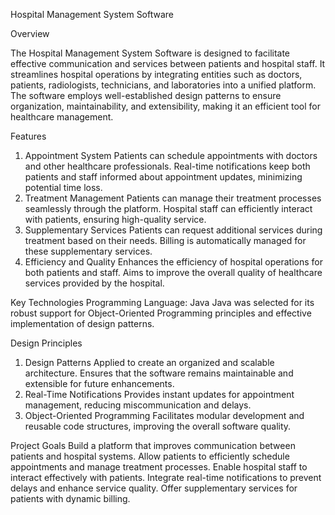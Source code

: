 Hospital Management System Software

Overview

The Hospital Management System Software is designed to facilitate effective communication and services between patients and hospital staff. It streamlines hospital operations by integrating entities such as doctors, patients, radiologists, technicians, and laboratories into a unified platform. The software employs well-established design patterns to ensure organization, maintainability, and extensibility, making it an efficient tool for healthcare management.

Features
1. Appointment System
Patients can schedule appointments with doctors and other healthcare professionals.
Real-time notifications keep both patients and staff informed about appointment updates, minimizing potential time loss.
2. Treatment Management
Patients can manage their treatment processes seamlessly through the platform.
Hospital staff can efficiently interact with patients, ensuring high-quality service.
3. Supplementary Services
Patients can request additional services during treatment based on their needs.
Billing is automatically managed for these supplementary services.
4. Efficiency and Quality
Enhances the efficiency of hospital operations for both patients and staff.
Aims to improve the overall quality of healthcare services provided by the hospital.

Key Technologies
Programming Language: Java
Java was selected for its robust support for Object-Oriented Programming principles and effective implementation of design patterns.

Design Principles
1. Design Patterns
Applied to create an organized and scalable architecture.
Ensures that the software remains maintainable and extensible for future enhancements.
2. Real-Time Notifications
Provides instant updates for appointment management, reducing miscommunication and delays.
3. Object-Oriented Programming
Facilitates modular development and reusable code structures, improving the overall software quality.

Project Goals
Build a platform that improves communication between patients and hospital systems.
Allow patients to efficiently schedule appointments and manage treatment processes.
Enable hospital staff to interact effectively with patients.
Integrate real-time notifications to prevent delays and enhance service quality.
Offer supplementary services for patients with dynamic billing.

